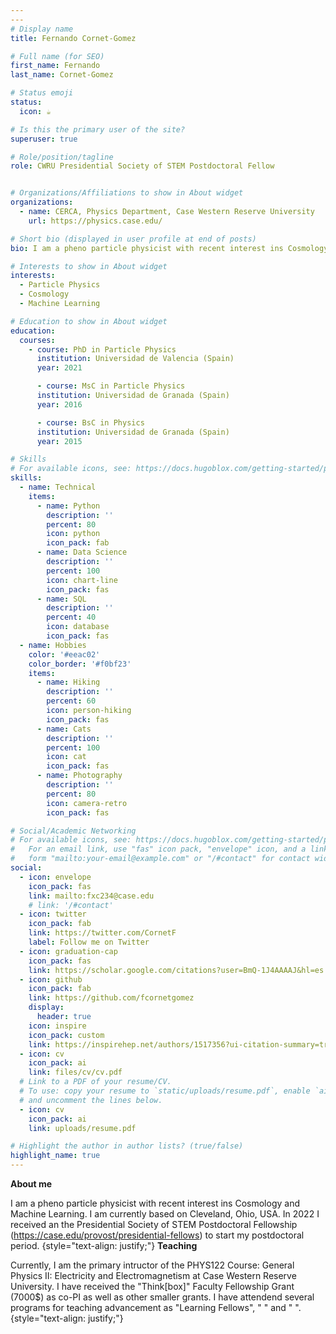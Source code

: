 ```yaml
---
---
# Display name
title: Fernando Cornet-Gomez

# Full name (for SEO)
first_name: Fernando
last_name: Cornet-Gomez

# Status emoji
status:
  icon: ☕️

# Is this the primary user of the site?
superuser: true

# Role/position/tagline
role: CWRU Presidential Society of STEM Postdoctoral Fellow


# Organizations/Affiliations to show in About widget
organizations:
  - name: CERCA, Physics Department, Case Western Reserve University
    url: https://physics.case.edu/

# Short bio (displayed in user profile at end of posts)
bio: I am a pheno particle physicist with recent interest ins Cosmology and Machine Learning. I am currently based on Cleveland, Ohio, USA.

# Interests to show in About widget
interests:
  - Particle Physics
  - Cosmology
  - Machine Learning

# Education to show in About widget
education:
  courses:
    - course: PhD in Particle Physics
      institution: Universidad de Valencia (Spain)
      year: 2021

      - course: MsC in Particle Physics
      institution: Universidad de Granada (Spain)
      year: 2016

      - course: BsC in Physics
      institution: Universidad de Granada (Spain)
      year: 2015

# Skills
# For available icons, see: https://docs.hugoblox.com/getting-started/page-builder/#icons
skills:
  - name: Technical
    items:
      - name: Python
        description: ''
        percent: 80
        icon: python
        icon_pack: fab
      - name: Data Science
        description: ''
        percent: 100
        icon: chart-line
        icon_pack: fas
      - name: SQL
        description: ''
        percent: 40
        icon: database
        icon_pack: fas
  - name: Hobbies
    color: '#eeac02'
    color_border: '#f0bf23'
    items:
      - name: Hiking
        description: ''
        percent: 60
        icon: person-hiking
        icon_pack: fas
      - name: Cats
        description: ''
        percent: 100
        icon: cat
        icon_pack: fas
      - name: Photography
        description: ''
        percent: 80
        icon: camera-retro
        icon_pack: fas

# Social/Academic Networking
# For available icons, see: https://docs.hugoblox.com/getting-started/page-builder/#icons
#   For an email link, use "fas" icon pack, "envelope" icon, and a link in the
#   form "mailto:your-email@example.com" or "/#contact" for contact widget.
social:
  - icon: envelope
    icon_pack: fas
    link: mailto:fxc234@case.edu
    # link: '/#contact'
  - icon: twitter
    icon_pack: fab
    link: https://twitter.com/CornetF
    label: Follow me on Twitter
  - icon: graduation-cap
    icon_pack: fas
    link: https://scholar.google.com/citations?user=BmQ-1J4AAAAJ&hl=es
  - icon: github
    icon_pack: fab
    link: https://github.com/fcornetgomez
    display:
      header: true
    icon: inspire
    icon_pack: custom
    link: https://inspirehep.net/authors/1517356?ui-citation-summary=true
  - icon: cv
    icon_pack: ai
    link: files/cv/cv.pdf
  # Link to a PDF of your resume/CV.
  # To use: copy your resume to `static/uploads/resume.pdf`, enable `ai` icons in `params.yaml`,
  # and uncomment the lines below.
  - icon: cv
    icon_pack: ai
    link: uploads/resume.pdf

# Highlight the author in author lists? (true/false)
highlight_name: true
---
```


**About me**

I am a pheno particle physicist with recent interest ins Cosmology and Machine Learning. I am currently based on Cleveland, Ohio, USA. In 2022 I received an the Presidential Society of STEM Postdoctoral Fellowship (https://case.edu/provost/presidential-fellows) to start my postdoctoral period.
{style="text-align: justify;"}
**Teaching**

Currently, I am the primary intructor of the PHYS122 Course: General Physics II: Electricity and Electromagnetism at Case Western Reserve University. I have received the "Think[box]" Faculty Fellowship Grant (7000$) as co-PI as well as other smaller grants. I have attendend several programs for teaching advancement as "Learning Fellows", " " and " ".
{style="text-align: justify;"}








